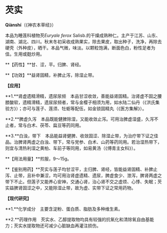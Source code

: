 # 芡实

**Qiànshí**（《神农本草经》）

本品为睡莲科植物芡*Euryale ferox* Salisb.的干燥成熟种仁。主产于江苏、山东、湖南、湖北、四川。秋末冬初采收成熟果实，除去果皮，取出种子，洗净，再除去硬壳（外种皮），晒干。本品气微，味淡。以颗粒饱满，断面色白，粉性足者为佳。生用或麸炒用。

**【药性】**甘、涩，平。归脾、肾经。

**【功效】**益肾固精，补脾止泻，除湿止带。

**【应用】**

**1.**肾虚遗精滑精，遗尿尿频　本品甘涩收敛，善能益肾固精。治肾虚不固之腰膝酸软，遗精滑精，遗尿尿频者，常与金樱子相须为用，如水陆二仙丹（《洪氏集验方》）；亦可与莲子、莲须、牡蛎等配伍，如金锁固精丸（《医方集解》）。

**2.**脾虚久泻　本品既能健脾除湿，又能收敛止泻。可用治脾虚湿盛，久泻不止者，常与白术、茯苓、扁豆等药同用。

**3.**白浊，带下　本品能益肾健脾、收敛固涩、除湿止带，为治疗带下证之佳品。治脾肾两虚之白浊、带下，常与党参、白术、山药等药同用。若治湿热带下，则宜与清热利湿之黄柏、车前子等同用，如易黄汤（《傅青主女科》）。

**【用法用量】**煎服，9～15g。

**【鉴别用药】**芡实与莲子均甘涩平，主归脾、肾经，皆能益肾固精、补脾止泻、止带，且补中兼涩，均可用治肾虚遗精、遗尿，脾虚食少、泄泻，脾肾两虚之带下不止。但莲子又能养心安神，交通心肾，治心肾不交之虚烦、心悸、失眠；芡实益脾肾固涩之中，又能除湿止带，故为虚、实带下证之常用药物。

**【现代研究】**

**1.**化学成分　主要含淀粉、蛋白质、脂肪及多种维生素。

**2.**药理作用　芡实水、乙醇提取物均具有较强的抗氧化和清除氧自由基能力；芡实水提取物还可减少心脏缺血再灌注损伤。